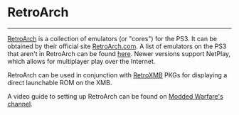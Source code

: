 # RetroArch
___
[RetroArch](http://store.brewology.com/ahomebrew.php?brewid=152) is a collection of emulators (or "cores") for the PS3. It can be obtained by their official site [RetroArch.com](http://retroarch.com/index.php?page=platforms). A list of emulators on the PS3 that aren't in RetroArch can be found [here](https://www.reddit.com/r/ps3homebrew/wiki/emulators). Newer versions support NetPlay, which allows for multiplayer play over the Internet.

RetroArch can be used in conjunction with [RetroXMB](https://www.reddit.com/r/ps3homebrew/wiki/retroxmb) PKGs for displaying a direct launchable ROM on the XMB.

A video guide to setting up RetroArch can be found on [Modded Warfare's channel](https://youtu.be/1QMYsxnqrGE?list=PLn7ji3VsPy3HtSY6rB8yCCRQpWQOc-uJS).

